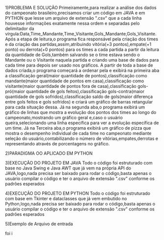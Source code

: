 1)PROBLEMA E SOLUÇÃO
Primeiramente,para realizar a análise dos dados do campeonato brasileiro,precisamos criar um código em JAVA e em PYTHON que lesse um arquivo de extensão ".csv" que a cada linha houvesse informações exatamente nessa ordem e separadas pelo delimitador da vírgula:Data,Time_Mandante,Time_Visitante,Gols_Mandante,Gols_Visitante.
Após a etapa de leitura,o programa fica responsável pela criação dos times e da criação das partidas,assim,atribuindo vitória(+3 pontos),empate(+1 ponto) ou derrota(+0 pontos) para os times a cada partida a partir da leitura da quantidade de Gols,também salvando se o time estava sendo o Mandante ou o Visitante naquela partida e criando uma base de dados para cada time para depois ser usado nos gráficos.
A partir de toda a base de dados criada,o programa começará a ordenar pela e exibirá na primeira aba a classificação geral(maior quantidade de pontos),classificação como mandante(maior quantidade de pontos em casa),classificação como visitante(maior quantidade de pontos fora de casa),classificação gols-pró(maior quantidade de gols feitos),classificação gols-contra(maior quantidade de gols sofridos),classificação saldo de gols(maior diferença entre gols feitos e gols sofridos) e criará um gráfico de barras retangular para cada situação dessa.
Já na segunda aba,o programa exibirá um gráfico de linhas que mostra a evolução dos pontos dos times ao longo do campeonato,mostrando um gráfico geral e,caso o usuário queira,selecionando uma linha específica para ver a evolução específica de um time.
Já na Terceira aba,o programa exibirá um gráfico de pizza que mostra o desempenho individual de cada time no campeonato mediante seleção do usuário,contabilizando o número de vitórias,empates,derrotas e representando através de porcentagens no gráfico.

2)PARADIGMA OO APLICADO EM PYTHON

3)EXECUÇÃO DO PROJETO EM JAVA
Todo o código foi estruturado com base no Java Swing e Java AWT que já vem na própria API do JAVA,logo,nada precisa ser baixado para rodar o código,basta apenas o usuário compilar o código e ter o arquivo de extensão ".csv" conforme os padrões esperados

4)EXECUÇÃO DO PROJETO EM PYTHON
Todo o código foi estruturado com base em Tkinter e dataclasses que já vem embutido no Python,logo,nada precisa ser baixado para rodar o código,basta apenas o usuário compilar o código e ter o arquivo de extensão ".csv" conforme os padrões esperados

5)Exemplo de Arquivo de entrada

foi i
